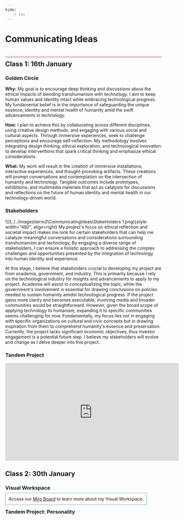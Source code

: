 ```yaml
---
hide:
    - toc
---
```


# Communicating Ideas
<div style="height:2px; background-color: #E17858; margin-top: 40px; margin-bottom: -20px;"></div>

## Class 1: 16th January

### Golden Circle
**Why:**
My  goal is to encourage deep thinking and discussions about the ethical impacts of blending transhumanism with technology. I aim to keep human values and identity intact while embracing technological progress. My fundamental belief is in the importance of safeguarding the unique essence, identity and mental health of humanity amid the swift advancements in technology.

**How:**
I plan to achieve this by collaborating across different disciplines, using creative design methods, and engaging with various social and cultural aspects. Through immersive experiences, seek to challenge perceptions and encourage self-reflection. My methodology involves integrating design thinking, ethical exploration, and technological innovation to develop interventions that spark critical thinking and emphasize ethical considerations.

**What:**
My work will result in the creation of immersive installations, interactive experiences, and thought-provoking artifacts. These creations will prompt conversations and contemplation on the intersection of humanity and technology. Tangible outcomes include prototypes, exhibitions, and multimedia materials that act as catalysts for discussions and reflections on the future of human identity and mental health in our technology-driven world.

### Stakeholders
![](../../images\term2\CommunicatingIdeas\StakeHolders 1.png){style: width="480", align=right}
My project's focus on ethical reflection and societal impact makes me look for certain stakeholders that can help me catalyze meaningful conversations and considerations surrounding transhumanism and technology. By engaging a diverse range of stakeholders, I can ensure a holistic approach to addressing the complex challenges and opportunities presented by the integration of technology into human identity and experience.

At this stage, I believe that stakeholders crucial to developing my project are from academia, government, and industry. This is primarily because I rely on the technological industry for insights and advancements to apply to my project. Academia will assist in conceptualizing the topic, while the government's involvement is essential for drawing conclusions on policies needed to sustain humanity amidst technological progress. If the project gains more clarity and becomes executable, involving media and broader communities would be straightforward. However, given the broad scope of applying technology to humanism, expanding it to specific communities seems challenging for now. Fundamentally, my focus lies not in engaging with specific organizations on cultural and civic concepts but in drawing inspiration from them to comprehend humanity's essence and preservation. Currently, the project lacks significant economic objectives, thus investor engagement is a potential future step. I believe my stakeholders will evolve and change as I delve deeper into this project.


### Tandem Project

<iframe width="560" height="315" src="https://www.youtube.com/embed/WW_Zc2-5V5c?si=fnvjgiygDeBxUMSa" title="YouTube video player" frameborder="0" allow="accelerometer; autoplay; clipboard-write; encrypted-media; gyroscope; picture-in-picture; web-share" allowfullscreen></iframe>


## Class 2: 30th January


### Visual Workspace
<span style="background-color: #FFFCFA; padding: 10px; border: 1px solid #699ADA;"> Access our [Miro Board](
https://miro.com/app/board/uXjVN59zC4M=/?utm_source=notification&utm_medium=email&utm_campaign=daily-updates&utm_content=go-to-board) to learn more about my Visual Workspace.</span>


### Tandem Project: Personality


